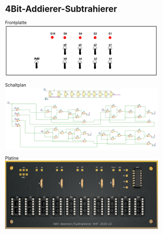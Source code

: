 # 4Bit-Addierer-Subtrahierer

Frontplatte
![image](https://github.com/frankyhub/png/blob/master/Add-Sub4.png)


Schaltplan
![image](https://github.com/frankyhub/png/blob/master/Add-Sub3.png)


Platine
![image](https://github.com/frankyhub/png/blob/master/Add-Sub1.png)



